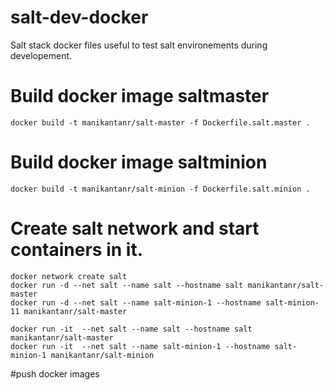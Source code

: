 # salt-dev-docker
Salt stack docker files useful to test salt environements during developement.

# Build docker image saltmaster

    docker build -t manikantanr/salt-master -f Dockerfile.salt.master .

# Build docker image saltminion

    docker build -t manikantanr/salt-minion -f Dockerfile.salt.minion .

# Create salt network and start containers in it.
    docker network create salt
    docker run -d --net salt --name salt --hostname salt manikantanr/salt-master
    docker run -d --net salt --name salt-minion-1 --hostname salt-minion-11 manikantanr/salt-master

    docker run -it  --net salt --name salt --hostname salt manikantanr/salt-master
    docker run -it  --net salt --name salt-minion-1 --hostname salt-minion-1 manikantanr/salt-minion


#push docker images

